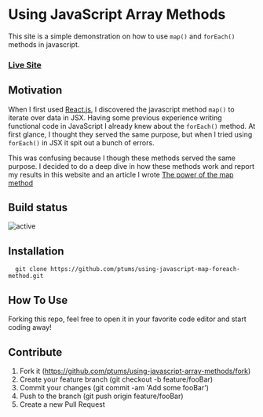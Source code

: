 # Using JavaScript Array Methods

This site is a simple demonstration on how to use ```map()``` and ```forEach()``` methods in javascript. 

### [Live Site](https://ptums.github.io/using-javascript-map-foreach-method/)

## Motivation

When I first used [React.js](https://reactjs.org), I discovered the javascript method ```map()``` to iterate over data in JSX. Having some previous experience writing functional code in JavaScript I already knew about the ```forEach()``` method.  At first glance, I thought they served the same purpose, but when I tried using ```forEach()``` in JSX it spit out a bunch of errors.

This was confusing because I though these methods served the same purpose. I decided to do a deep dive in how these methods work and report my results in this website and an article I wrote [The power of the map method](https://medium.com/@petertumulty/the-power-of-the-map-method-4db6b1a73655)

## Build status

![active](https://www.repostatus.org/badges/latest/active.svg)

## Installation

``` 
  git clone https://github.com/ptums/using-javascript-map-foreach-method.git
```

## How To Use

Forking this repo, feel free to open it in your favorite code editor and start coding away!

## Contribute

1. Fork it (https://github.com/ptums/using-javascript-array-methods/fork)
2. Create your feature branch (git checkout -b feature/fooBar)
3. Commit your changes (git commit -am 'Add some fooBar')
4. Push to the branch (git push origin feature/fooBar)
5. Create a new Pull Request
